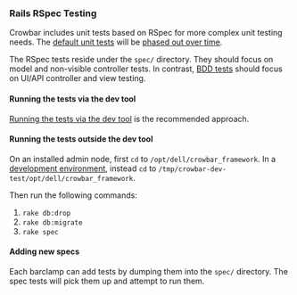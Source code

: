### Rails RSpec Testing

Crowbar includes unit tests based on RSpec for more complex unit testing needs.  The [default unit tests](units.md) will be [phased out over time](../testing.md).

The RSpec tests reside under the `spec/` directory.  They should focus on model and non-visible controller tests.  In contrast, [BDD tests](bdd.md) should focus on UI/API controller and view testing.

#### Running the tests via the dev tool

[Running the tests via the dev tool](devtool.md) is the recommended approach.

#### Running the tests outside the dev tool

On an installed admin node, first `cd` to `/opt/dell/crowbar_framework`.
In a [development environment](../dev-vm.md), instead `cd` to `/tmp/crowbar-dev-test/opt/dell/crowbar_framework`.

Then run the following commands:

1. `rake db:drop`
1. `rake db:migrate`
1. `rake spec`

#### Adding new specs

Each barclamp can add tests by dumping them into the `spec/` directory.  The spec tests will pick them up and attempt to run them.
